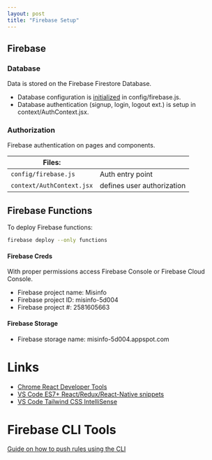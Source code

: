 ```yaml
---
layout: post
title: "Firebase Setup"
---
```


## Firebase

### Database

Data is stored on the Firebase Firestore Database. 

- Database configuration is [initialized](https://firebase.google.com/docs/firestore/quickstart#initialize) in config/firebase.js.
- Database authentication (signup, login, logout ext.) is setup in context/AuthContext.jsx.

### Authorization

Firebase authentication on pages and components.

| Files: |     |
| ------ | --- |
| `config/firebase.js` | Auth entry point |
| `context/AuthContext.jsx` | defines user authorization |

## Firebase Functions

To deploy Firebase functions:

```bash
firebase deploy --only functions
```

#### Firebase Creds

With proper permissions access Firebase Console or Firebase Cloud Console.

- Firebase project name: Misinfo
- Firebase project ID: misinfo-5d004
- Firebase project #: 2581605663

#### Firebase Storage

- Firebase storage name: misinfo-5d004.appspot.com

# Links

- [Chrome React Developer Tools](https://chrome.google.com/webstore/detail/react-developer-tools/fmkadmapgofadopljbjfkapdkoienihi)
- [VS Code ES7+ React/Redux/React-Native snippets](https://marketplace.visualstudio.com/items?itemName=dsznajder.es7-react-js-snippets)
- [VS Code Tailwind CSS IntelliSense](https://marketplace.visualstudio.com/items?itemName=bradlc.vscode-tailwindcss)


# Firebase CLI Tools

[Guide on how to push rules using the CLI](https://firebase.google.com/docs/firestore/security/get-started#use_the_firebase_cli)
